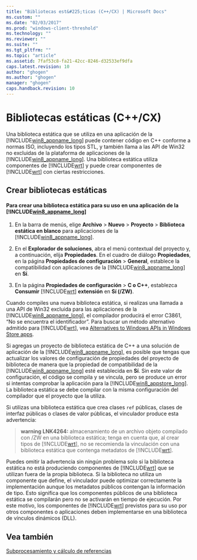 ```yaml
---
title: "Bibliotecas est&#225;ticas (C++/CX) | Microsoft Docs"
ms.custom: ""
ms.date: "02/03/2017"
ms.prod: "windows-client-threshold"
ms.technology: ""
ms.reviewer: ""
ms.suite: ""
ms.tgt_pltfrm: ""
ms.topic: "article"
ms.assetid: 7faf53c8-fa21-42cc-8246-d32533ef9dfa
caps.latest.revision: 10
author: "ghogen"
ms.author: "ghogen"
manager: "ghogen"
caps.handback.revision: 10
---
```

# Bibliotecas est&#225;ticas (C++/CX)
Una biblioteca estática que se utiliza en una aplicación de la [!INCLUDE[win8_appname_long](../cppcx/includes/win8-appname-long-md.md)] puede contener código en C\+\+ conforme a normas ISO, incluyendo los tipos STL, y también llama a las API de Win32 no excluidas de la plataforma de aplicaciones de la [!INCLUDE[win8_appname_long](../cppcx/includes/win8-appname-long-md.md)]. Una biblioteca estática utiliza componentes de [!INCLUDE[wrt](../cppcx/includes/wrt-md.md)] y puede crear componentes de [!INCLUDE[wrt](../cppcx/includes/wrt-md.md)] con ciertas restricciones.  
  
## Crear bibliotecas estáticas  
  
#### Para crear una biblioteca estática para su uso en una aplicación de la [!INCLUDE[win8_appname_long](../cppcx/includes/win8-appname-long-md.md)]  
  
1.  En la barra de menús, elige **Archivo** \> **Nuevo** \> **Proyecto** \> **Biblioteca estática en blanco** para aplicaciones de la [!INCLUDE[win8_appname_long](../cppcx/includes/win8-appname-long-md.md)].  
  
2.  En el **Explorador de soluciones**, abra el menú contextual del proyecto y, a continuación, elija **Propiedades**. En el cuadro de diálogo **Propiedades**, en la página **Propiedades de configuración** \> **General**, establece la compatibilidad con aplicaciones de la [!INCLUDE[win8_appname_long](../cppcx/includes/win8-appname-long-md.md)] en **Sí**.  
  
3.  En la página **Propiedades de configuración** \> **C o C\+\+**, establezca **Consumir** [!INCLUDE[wrt](../cppcx/includes/wrt-md.md)] **extensión** en **Sí \(\/ZW\)**.  
  
 Cuando compiles una nueva biblioteca estática, si realizas una llamada a una API de Win32 excluida para las aplicaciones de la [!INCLUDE[win8_appname_long](../cppcx/includes/win8-appname-long-md.md)], el compilador producirá el error C3861, “No se encuentra el identificador”. Para buscar un método alternativo admitido para [!INCLUDE[wrt](../cppcx/includes/wrt-md.md)], vea [Alternatives to Windows APIs in Windows Store apps](http://msdn.microsoft.com/es-es/75568012-61e0-41cc-a4df-c698f54f21ec).  
  
 Si agregas un proyecto de biblioteca estática de C\+\+ a una solución de aplicación de la [!INCLUDE[win8_appname_long](../cppcx/includes/win8-appname-long-md.md)], es posible que tengas que actualizar los valores de configuración de propiedades del proyecto de biblioteca de manera que la propiedad de compatibilidad de la [!INCLUDE[win8_appname_long](../cppcx/includes/win8-appname-long-md.md)] esté establecida en **Sí**. Sin este valor de configuración, el código se compila y se vincula, pero se produce un error si intentas comprobar la aplicación para la [!INCLUDE[win8_appstore_long](../cppcx/includes/win8-appstore-long-md.md)]. La biblioteca estática se debe compilar con la misma configuración del compilador que el proyecto que la utiliza.  
  
 Si utilizas una biblioteca estática que crea clases `ref` públicas, clases de interfaz públicas o clases de valor públicas, el vinculador produce esta advertencia:  
  
> **warning LNK4264:** almacenamiento de un archivo objeto compilado con \/ZW en una biblioteca estática; tenga en cuenta que, al crear tipos de [!INCLUDE[wrt](../cppcx/includes/wrt-md.md)], no se recomienda la vinculación con una biblioteca estática que contenga metadatos de [!INCLUDE[wrt](../cppcx/includes/wrt-md.md)].  
  
 Puedes omitir la advertencia sin ningún problema solo si la biblioteca estática no está produciendo componentes de [!INCLUDE[wrt](../cppcx/includes/wrt-md.md)] que se utilizan fuera de la propia biblioteca. Si la biblioteca no utiliza un componente que define, el vinculador puede optimizar correctamente la implementación aunque los metadatos públicos contengan la información de tipo. Esto significa que los componentes públicos de una biblioteca estática se compilarán pero no se activarán en tiempo de ejecución. Por este motivo, los componentes de [!INCLUDE[wrt](../cppcx/includes/wrt-md.md)] previstos para su uso por otros componentes o aplicaciones deben implementarse en una biblioteca de vínculos dinámicos \(DLL\).  
  
## Vea también  
 [Subprocesamiento y cálculo de referencias](../cppcx/threading-and-marshaling-c-cx.md)